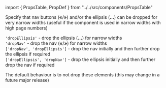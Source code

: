 import { PropsTable, PropDef } from "../../src/components/PropsTable"

<PropDef name='narrowStrategy' type="'dropEllipsis' | 'dropNav' | ('dropEllipsis' | 'dropNav')[]" defaultValue='undefined'>

Specify that nav buttons (**«**/**»**) and/or the ellipsis (**…**) can be dropped for very narrow widths (useful if the component is used in narrow widths with high page numbers)

`'dropEllipsis'` - drop the ellipsis (**…**) for narrow widths<br />
`'dropNav'` - drop the nav (**«**/**»**) for narrow widths<br />
`['dropNav', 'dropEllipsis']` - drop the nav initially and then further drop the ellipsis if required<br />
`['dropEllipsis', 'dropNav']` - drop the ellipsis initially and then further drop the nav if required

The default behaviour is to not drop these elements (this may change in a future major release)

</PropDef>
